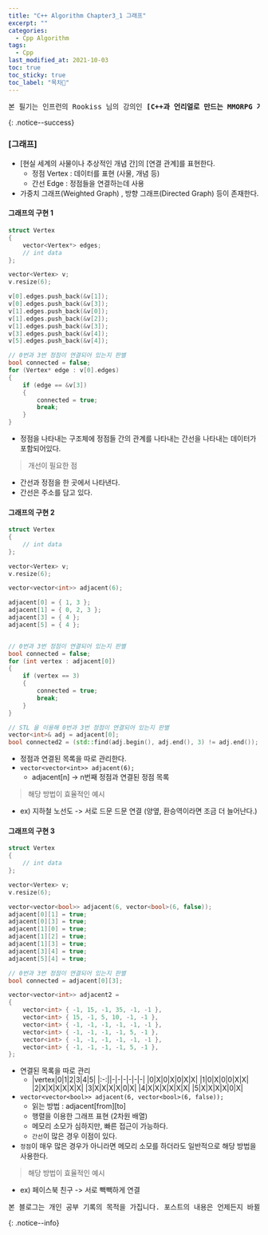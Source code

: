 ```yaml
---
title: "C++ Algorithm Chapter3_1 그래프"
excerpt: ""
categories:
  - Cpp Algorithm
tags:
  - Cpp
last_modified_at: 2021-10-03
toc: true
toc_sticky: true
toc_label: "목차👀"
---
```


<pre>본 필기는 인프런의 Rookiss 님의 강의인 <b>[C++과 언리얼로 만드는 MMORPG 게임 개발 시리즈] Part3: 자료구조와 알고리즘</b> 를 듣고 작성합니다.</pre>{: .notice--success}

### [그래프]
* [현실 세계의 사물이나 추상적인 개념 간]의 [연결 관계]를 표현한다.
    * 정점 Vertex : 데이터를 표현 (사물, 개념 등)
    * 간선 Edge : 정점들을 연결하는데 사용
* 가중치 그래프(Weighted Graph) , 방향 그래프(Directed Graph) 등이 존재한다.

#### 그래프의 구현 1
```cpp
struct Vertex
{
    vector<Vertex*> edges;
    // int data
};

vector<Vertex> v;
v.resize(6);

v[0].edges.push_back(&v[1]);
v[0].edges.push_back(&v[3]);
v[1].edges.push_back(&v[0]);
v[1].edges.push_back(&v[2]);
v[1].edges.push_back(&v[3]);
v[3].edges.push_back(&v[4]);
v[5].edges.push_back(&v[4]);

// 0번과 3번 정점이 연결되어 있는지 판별
bool connected = false;
for (Vertex* edge : v[0].edges)
{
    if (edge == &v[3])
    {
        connected = true;
        break;
    }
}
```
* 정점을 나타내는 구조체에 정점들 간의 관계를 나타내는 간선을 나타내는 데이터가 포함되어있다.

> 개선이 필요한 점
* 간선과 정점을 한 곳에서 나타낸다.
* 간선은 주소를 담고 있다.                                                                                               

#### 그래프의 구현 2
```cpp
struct Vertex
{
    // int data
};

vector<Vertex> v;
v.resize(6);

vector<vector<int>> adjacent(6);

adjacent[0] = { 1, 3 };
adjacent[1] = { 0, 2, 3 };
adjacent[3] = { 4 };
adjacent[5] = { 4 };


// 0번과 3번 정점이 연결되어 있는지 판별
bool connected = false;
for (int vertex : adjacent[0])
{
    if (vertex == 3)
    {
        connected = true;
        break;
    }
}

// STL 을 이용해 0번과 3번 정점이 연결되어 있는지 판별
vector<int>& adj = adjacent[0];
bool connected2 = (std::find(adj.begin(), adj.end(), 3) != adj.end());
```
* 정점과 연결된 목록을 따로 관리한다.
* `vector<vector<int>> adjacent(6);` 
    * adjacent[n] -> n번째 정점과 연결된 정점 목록

> 해당 방법이 효율적인 예시
* ex) 지하철 노선도 -> 서로 드문 드문 연결 (양옆, 환승역이라면 조금 더 늘어난다.) 

#### 그래프의 구현 3
```cpp
struct Vertex
{
    // int data
};

vector<Vertex> v;
v.resize(6);

vector<vector<bool>> adjacent(6, vector<bool>(6, false));
adjacent[0][1] = true;
adjacent[0][3] = true;
adjacent[1][0] = true;
adjacent[1][2] = true;
adjacent[1][3] = true;
adjacent[3][4] = true;
adjacent[5][4] = true;

// 0번과 3번 정점이 연결되어 있는지 판별
bool connected = adjacent[0][3];

vector<vector<int>> adjacent2 =
{
    vector<int> { -1, 15, -1, 35, -1, -1 },
    vector<int> { 15, -1, 5, 10, -1, -1 },
    vector<int> { -1, -1, -1, -1, -1, -1 },
    vector<int> { -1, -1, -1, -1, 5, -1 },
    vector<int> { -1, -1, -1, -1, -1, -1 },
    vector<int> { -1, -1, -1, -1, 5, -1 },
};
```
* 연결된 목록을 따로 관리
    * |vertex|0|1|2|3|4|5|
|:-:||-|-|-|-|-|-|
|0|X|0|X|0|X|X|
|1|0|X|0|0|X|X|
|2|X|X|X|X|X|X|
|3|X|X|X|X|0|X|
|4|X|X|X|X|X|X|
|5|X|X|X|X|0|X|
* `vector<vector<bool>> adjacent(6, vector<bool>(6, false));`
    * 읽는 방법 : adjacent[from][to]
    * 행렬을 이용한 그래프 표현 (2차원 배열)
    * 메모리 소모가 심하지만, 빠른 접근이 가능하다.
    * `간선`이 많은 경우 이점이 있다.
* `정점`이 매우 많은 경우가 아니라면 메모리 소모를 하더라도 일반적으로 해당 방법을 사용한다.
    
> 해당 방법이 효율적인 예시
* ex) 페이스북 친구 -> 서로 빽빽하게 연결  



<pre>본 블로그는 개인 공부 기록의 목적을 가집니다. 포스트의 내용은 언제든지 바뀔 수 있습니다.</pre>{: .notice--info}